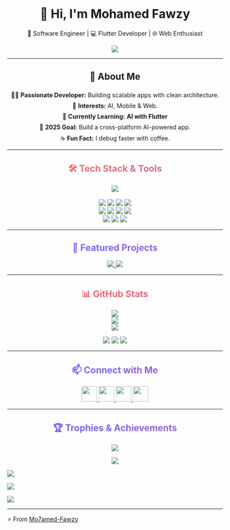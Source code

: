 <h1 align="center">👋 Hi, I'm Mohamed Fawzy</h1>

<p align="center">
  🚀 Software Engineer | 💻 Flutter Developer | 🌐 Web Enthusiast
</p>

<p align="center">
  <img src="https://readme-typing-svg.herokuapp.com?color=6C63FF&size=28&lines=Software+Engineer;Flutter+Developer;Web+Enthusiast;Clean+Architecture+Lover" />
</p>

---
<h2 align="center">🌟 About Me</h2>
<p align="center" style="max-width: 700px; line-height: 1.8;">
  👨‍💻 <b>Passionate Developer:</b> Building scalable apps with clean architecture.<br>
  🤖 <b>Interests:</b> AI, Mobile & Web.<br>
  🌱 <b>Currently Learning:</b> <b>AI with Flutter</b><br>
  🎯 <b>2025 Goal:</b> Build a cross-platform AI-powered app.<br>
  ☕ <b>Fun Fact:</b> I debug faster with coffee.
</p>

---

<h2 align="center" style="background: linear-gradient(270deg, #FF6C63, #6C63FF, #FF6C63); background-size: 600% 600%; -webkit-background-clip: text; color: transparent; animation: gradient 8s ease infinite;">🛠️ Tech Stack & Tools</h2>
<p align="center">
  <img src="https://skillicons.dev/icons?i=html,css,js,bootstrap,nodejs,express,mongodb,firebase,supabase,flutter,dart,git,github,figma,xd,vscode,androidstudio" /><br><br>
  
  <span style="transition: transform 0.3s;">
    <img src="https://img.shields.io/badge/Nodemon-76D04B?style=for-the-badge&logo=nodemon&logoColor=white" onmouseover="this.style.transform='scale(1.2)'" onmouseout="this.style.transform='scale(1)'" />
    <img src="https://img.shields.io/badge/API-0096D6?style=for-the-badge&logo=fastapi&logoColor=white" onmouseover="this.style.transform='scale(1.2)'" onmouseout="this.style.transform='scale(1)'" />
    <img src="https://img.shields.io/badge/StateMgmt-6C63FF?style=for-the-badge&logo=flutter&logoColor=white" onmouseover="this.style.transform='scale(1.2)'" onmouseout="this.style.transform='scale(1)'" />
    <img src="https://img.shields.io/badge/Provider-4285F4?style=for-the-badge&logo=flutter&logoColor=white" onmouseover="this.style.transform='scale(1.2)'" onmouseout="this.style.transform='scale(1)'" /><br>
    <img src="https://img.shields.io/badge/Bloc-FFCA28?style=for-the-badge&logo=flutter&logoColor=black" onmouseover="this.style.transform='scale(1.2)'" onmouseout="this.style.transform='scale(1)'" />
    <img src="https://img.shields.io/badge/Riverpod-0FA958?style=for-the-badge&logo=flutter&logoColor=white" onmouseover="this.style.transform='scale(1.2)'" onmouseout="this.style.transform='scale(1)'" />
    <img src="https://img.shields.io/badge/Hive-F6C915?style=for-the-badge&logo=hive&logoColor=black" onmouseover="this.style.transform='scale(1.2)'" onmouseout="this.style.transform='scale(1)'" />
    <img src="https://img.shields.io/badge/SharedPrefs-4285F4?style=for-the-badge&logo=google&logoColor=white" onmouseover="this.style.transform='scale(1.2)'" onmouseout="this.style.transform='scale(1)'" /><br>
    <img src="https://img.shields.io/badge/HydratedBloc-FF5722?style=for-the-badge&logo=flutter&logoColor=white" onmouseover="this.style.transform='scale(1.2)'" onmouseout="this.style.transform='scale(1)'" />
    <img src="https://img.shields.io/badge/CleanArch-2C2C2C?style=for-the-badge&logo=arch-linux&logoColor=white" onmouseover="this.style.transform='scale(1.2)'" onmouseout="this.style.transform='scale(1)'" />
    <img src="https://img.shields.io/badge/MVVM-9C27B0?style=for-the-badge&logo=flutter&logoColor=white" onmouseover="this.style.transform='scale(1.2)'" onmouseout="this.style.transform='scale(1)'" />
  </span>
</p>

---

<h2 align="center" style="background: linear-gradient(270deg, #6C63FF, #FF6C63, #6C63FF); background-size: 600% 600%; -webkit-background-clip: text; color: transparent; animation: gradient 8s ease infinite;">🚀 Featured Projects</h2>
<p align="center">
  <a href="https://github.com/Mo7amed-Fawzy/ai-movie-app">
    <img src="https://github-readme-stats.vercel.app/api/pin/?username=Mo7amed-Fawzy&repo=ai-movie-app&theme=tokyonight" />
  </a>
  <a href="https://github.com/Mo7amed-Fawzy/chat-app">
    <img src="https://github-readme-stats.vercel.app/api/pin/?username=Mo7amed-Fawzy&repo=chat-app&theme=tokyonight" />
  </a>
</p>

---

<h2 align="center" style="background: linear-gradient(270deg, #FF6C63, #6C63FF, #FF6C63); background-size: 600% 600%; -webkit-background-clip: text; color: transparent; animation: gradient 8s ease infinite;">📊 GitHub Stats</h2>
<p align="center">
  <img src="https://github-readme-stats.vercel.app/api?username=Mo7amed-Fawzy&show_icons=true&theme=tokyonight&hide_border=true" /><br>
  <img src="https://github-readme-streak-stats.herokuapp.com?user=Mo7amed-Fawzy&theme=tokyonight&hide_border=true" /><br>
  <img src="https://github-readme-activity-graph.vercel.app/graph?username=Mo7amed-Fawzy&theme=tokyo-night" />
</p>

<p align="center">
  <img src="https://img.shields.io/github/followers/Mo7amed-Fawzy?label=Followers&style=for-the-badge&logo=github" />
  <img src="https://img.shields.io/github/stars/Mo7amed-Fawzy?label=Stars&style=for-the-badge&logo=github" />
  <img src="https://komarev.com/ghpvc/?username=Mo7amed-Fawzy&style=for-the-badge&color=blue" />
</p>

---

<h2 align="center" style="background: linear-gradient(270deg, #6C63FF, #FF6C63, #6C63FF); background-size: 600% 600%; -webkit-background-clip: text; color: transparent; animation: gradient 8s ease infinite;">📫 Connect with Me</h2>
<p align="center">
  <a href="https://discord.gg/yourserver" target="_blank">
    <img src="https://skillicons.dev/icons?i=discord" width="36" onmouseover="this.style.transform='scale(1.3)'" onmouseout="this.style.transform='scale(1)'" />
  </a>
  <a href="https://www.linkedin.com/in/mohamed-fawzy-721176268" target="_blank">
    <img src="https://skillicons.dev/icons?i=linkedin" width="36" onmouseover="this.style.transform='scale(1.3)'" onmouseout="this.style.transform='scale(1)'" />
  </a>
  <a href="mailto:m07amed1st@gmail.com">
    <img src="https://skillicons.dev/icons?i=gmail" width="36" onmouseover="this.style.transform='scale(1.3)'" onmouseout="this.style.transform='scale(1)'" />
  </a>
  <a href="https://trello.com/u/m07amedfawzy/boards" target="_blank">
    <img src="https://img.icons8.com/color/48/000000/trello.png" width="36" onmouseover="this.style.transform='scale(1.3)'" onmouseout="this.style.transform='scale(1)'" />
  </a>
</p>

---

<h2 align="center" style="background: linear-gradient(270deg, #6C63FF, #FF6C63, #6C63FF); background-size: 600% 600%; -webkit-background-clip: text; color: transparent; animation: gradient 8s ease infinite;">🏆 Trophies & Achievements</h2>

<p align="center">
  <!-- GitHub Profile Trophies -->
  <img src="https://github-profile-trophy.vercel.app/?username=Mo7amed-Fawzy&theme=tokyonight&row=2&column=4" />
</p>

<p align="center" style="transition: transform 0.3s;">
  <!-- Top Languages Badge -->
  <img src="https://img.shields.io/github/languages/top/Mo7amed-Fawzy?style=for-the-badge&logo=github&color=6C63FF" 
       onmouseover="this.style.transform='scale(1.2)'" onmouseout="this.style.transform='scale(1)'" />

  <!-- Most Starred Repo Badge -->
  <img src="https://img.shields.io/github/stars/Mo7amed-Fawzy?style=for-the-badge&logo=github&color=FF6C63" 
       onmouseover="this.style.transform='scale(1.2)'" onmouseout="this.style.transform='scale(1)'" />

  <!-- Contributions Badge -->
  <img src="https://img.shields.io/github/commit-activity/m/Mo7amed-Fawzy?style=for-the-badge&color=00C853" 
       onmouseover="this.style.transform='scale(1.2)'" onmouseout="this.style.transform='scale(1)'" />

  <!-- Followers Badge -->
  <img src="https://img.shields.io/github/followers/Mo7amed-Fawzy?style=for-the-badge&logo=github&color=FFD600" 
       onmouseover="this.style.transform='scale(1.2)'" onmouseout="this.style.transform='scale(1)'" />
</p>

---

⭐️ From [Mo7amed-Fawzy](https://github.com/Mo7amed-Fawzy)
